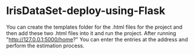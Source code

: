 # IrisDataSet-deploy-using-Flask

You can create the templates folder for the .html files for the project and then add these two .html files into it and run the project.
After running "http://127.0.0.1:5000/home?" You can enter the entries at the address and perform the estimation process.
